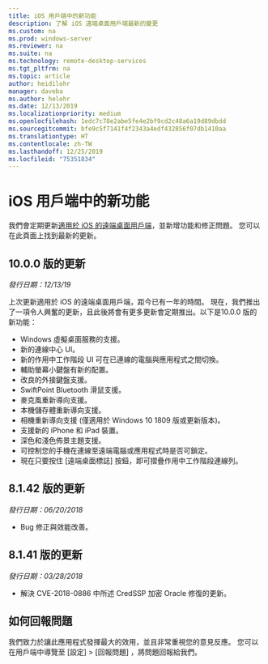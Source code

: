 ```yaml
---
title: iOS 用戶端中的新功能
description: 了解 iOS 遠端桌面用戶端最新的變更
ms.custom: na
ms.prod: windows-server
ms.reviewer: na
ms.suite: na
ms.technology: remote-desktop-services
ms.tgt_pltfrm: na
ms.topic: article
author: heidilohr
manager: daveba
ms.author: helohr
ms.date: 12/13/2019
ms.localizationpriority: medium
ms.openlocfilehash: 1edc7c78e2abe5fe4e2bf9cd2c48a6a19d89dbdd
ms.sourcegitcommit: bfe9c5f7141f4f2343a4edf432856f07db1410aa
ms.translationtype: HT
ms.contentlocale: zh-TW
ms.lasthandoff: 12/25/2019
ms.locfileid: "75351834"
---
```

# <a name="whats-new-in-the-ios-client"></a>iOS 用戶端中的新功能

我們會定期更新[適用於 iOS 的遠端桌面用戶端](remote-desktop-ios.md)，並新增功能和修正問題。 您可以在此頁面上找到最新的更新。

## <a name="updates-for-version-1000"></a>10.0.0 版的更新

*發行日期：12/13/19*

上次更新適用於 iOS 的遠端桌面用戶端，距今已有一年的時間。 現在，我們推出了一項令人興奮的更新，且此後將會有更多更新會定期推出。以下是10.0.0 版的新功能：

- Windows 虛擬桌面服務的支援。
- 新的連線中心 UI。
- 新的作用中工作階段 UI 可在已連線的電腦與應用程式之間切換。
- 輔助螢幕小鍵盤有新的配置。
- 改良的外接鍵盤支援。
- SwiftPoint Bluetooth 滑鼠支援。
- 麥克風重新導向支援。
- 本機儲存體重新導向支援。
- 相機重新導向支援 (僅適用於 Windows 10 1809 版或更新版本)。
- 支援新的 iPhone 和 iPad 裝置。
- 深色和淺色佈景主題支援。
- 可控制您的手機在連線至遠端電腦或應用程式時是否可鎖定。
- 現在只要按住 [遠端桌面標誌] 按鈕，即可摺疊作用中工作階段連線列。

## <a name="updates-for-version-8142"></a>8\.1.42 版的更新

*發行日期：06/20/2018*

- Bug 修正與效能改善。

## <a name="updates-for-version-8141"></a>8\.1.41 版的更新

*發行日期：03/28/2018*

- 解決 CVE-2018-0886 中所述 CredSSP 加密 Oracle 修復的更新。

## <a name="how-to-report-issues"></a>如何回報問題

我們致力於讓此應用程式發揮最大的效用，並且非常重視您的意見反應。 您可以在用戶端中導覽至 [設定]   > [回報問題]  ，將問題回報給我們。
